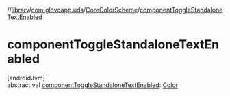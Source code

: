 //[library](../../../index.md)/[com.glovoapp.uds](../index.md)/[CoreColorScheme](index.md)/[componentToggleStandaloneTextEnabled](component-toggle-standalone-text-enabled.md)

# componentToggleStandaloneTextEnabled

[androidJvm]\
abstract val [componentToggleStandaloneTextEnabled](component-toggle-standalone-text-enabled.md): [Color](https://developer.android.com/reference/kotlin/androidx/compose/ui/graphics/Color.html)
